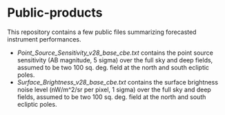 # Public-products

This repository contains a few public files summarizing forecasted instrument performances.

- *Point_Source_Sensitivity_v28_base_cbe.txt* contains the point source sensitivity (AB magnitude, 5 sigma) over the full sky and deep fields, assumed to be two 100 sq. deg. field at the north and south ecliptic poles.
- *Surface_Brightness_v28_base_cbe.txt* contains the surface  brightness noise level (nW/m^2/sr per pixel, 1 sigma) over the full sky and deep fields, assumed to be two 100 sq. deg. field at the north and south ecliptic poles. 
